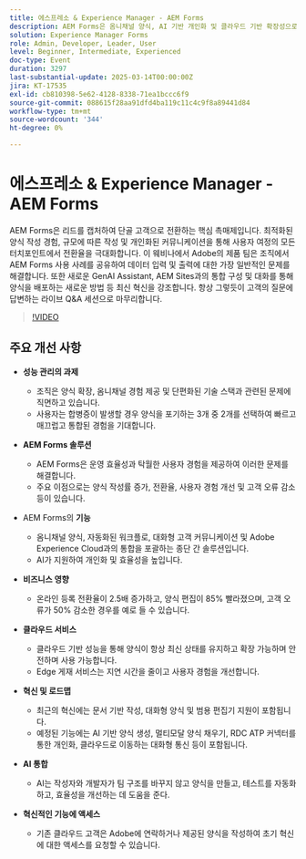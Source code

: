 ```yaml
---
title: 에스프레소 & Experience Manager - AEM Forms
description: AEM Forms은 옴니채널 양식, AI 기반 개인화 및 클라우드 기반 확장성으로 성능을 향상시켜 2.5배의 전환, 85% 빠른 편집, 50% 적은 오류 수를 제공합니다.
solution: Experience Manager Forms
role: Admin, Developer, Leader, User
level: Beginner, Intermediate, Experienced
doc-type: Event
duration: 3297
last-substantial-update: 2025-03-14T00:00:00Z
jira: KT-17535
exl-id: cb810398-5e62-4128-8338-71ea1bccc6f9
source-git-commit: 088615f28aa91dfd4ba119c11c4c9f8a89441d84
workflow-type: tm+mt
source-wordcount: '344'
ht-degree: 0%

---
```


# 에스프레소 &amp; Experience Manager - AEM Forms

AEM Forms은 리드를 캡처하여 단골 고객으로 전환하는 핵심 촉매제입니다. 최적화된 양식 작성 경험, 규모에 따른 작성 및 개인화된 커뮤니케이션을 통해 사용자 여정의 모든 터치포인트에서 전환율을 극대화합니다. 이 웨비나에서 Adobe의 제품 팀은 조직에서 AEM Forms 사용 사례를 공유하여 데이터 입력 및 출력에 대한 가장 일반적인 문제를 해결합니다. 또한 새로운 GenAI Assistant, AEM Sites과의 통합 구성 및 대화를 통해 양식을 배포하는 새로운 방법 등 최신 혁신을 강조합니다. 항상 그렇듯이 고객의 질문에 답변하는 라이브 Q&amp;A 세션으로 마무리합니다.

>[!VIDEO](https://video.tv.adobe.com/v/3451636/?learn=on&enablevpops)

## 주요 개선 사항


* **성능 관리의 과제**

   * 조직은 양식 확장, 옴니채널 경험 제공 및 단편화된 기술 스택과 관련된 문제에 직면하고 있습니다.
   * 사용자는 합병증이 발생할 경우 양식을 포기하는 3개 중 2개를 선택하여 빠르고 매끄럽고 통합된 경험을 기대합니다.

* **AEM Forms 솔루션**

   * AEM Forms은 운영 효율성과 탁월한 사용자 경험을 제공하여 이러한 문제를 해결합니다.
   * 주요 이점으로는 양식 작성률 증가, 전환율, 사용자 경험 개선 및 고객 오류 감소 등이 있습니다.

* AEM Forms의 **기능**

   * 옴니채널 양식, 자동화된 워크플로, 대화형 고객 커뮤니케이션 및 Adobe Experience Cloud과의 통합을 포괄하는 종단 간 솔루션입니다.
   * AI가 지원하여 개인화 및 효율성을 높입니다.

* **비즈니스 영향**

   * 온라인 등록 전환율이 2.5배 증가하고, 양식 편집이 85% 빨라졌으며, 고객 오류가 50% 감소한 경우를 예로 들 수 있습니다.

* **클라우드 서비스**

   * 클라우드 기반 성능을 통해 양식이 항상 최신 상태를 유지하고 확장 가능하며 안전하며 사용 가능합니다.
   * Edge 게재 서비스는 지연 시간을 줄이고 사용자 경험을 개선합니다.

* **혁신 및 로드맵**

   * 최근의 혁신에는 문서 기반 작성, 대화형 양식 및 범용 편집기 지원이 포함됩니다.
   * 예정된 기능에는 AI 기반 양식 생성, 멀티모달 양식 채우기, RDC ATP 커넥터를 통한 개인화, 클라우드로 이동하는 대화형 통신 등이 포함됩니다.

* **AI 통합**

   * AI는 작성자와 개발자가 팀 구조를 바꾸지 않고 양식을 만들고, 테스트를 자동화하고, 효율성을 개선하는 데 도움을 준다.

* **혁신적인 기능에 액세스**

   * 기존 클라우드 고객은 Adobe에 연락하거나 제공된 양식을 작성하여 초기 혁신에 대한 액세스를 요청할 수 있습니다.

